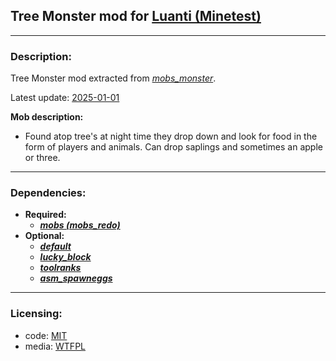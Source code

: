 ## Tree Monster mod for [Luanti (Minetest)](https://luanti.org/)


---
### **Description:**

Tree Monster mod extracted from *[mobs_monster][]*.

Latest update: [2025-01-01][ver.mobs_monster]

__Mob description:__
- Found atop tree's at night time they drop down and look for food in the form of players and animals. Can drop saplings and sometimes an apple or three.

---
### **Dependencies:**

- **Required:**
  - ***[mobs (mobs_redo)][mobs_redo]***
- **Optional:**
  - ***[default]***
  - ***[lucky_block]***
  - ***[toolranks]***
  - ***[asm_spawneggs]***


---
### **Licensing:**

- code: [MIT](license.txt)
- media: [WTFPL](license.txt#L23)


[asm_spawneggs]: https://content.luanti.org/packages/AntumDeluge/asm_spawneggs/
[default]: https://github.com/minetest-game/default
[lucky_block]: https://content.luanti.org/packages/TenPlus1/lucky_block/
[mobs_monster]: https://content.luanti.org/packages/TenPlus1/mobs_monster/
[mobs_redo]: https://content.luanti.org/packages/TenPlus1/mobs/
[toolranks]: https://content.luanti.org/packages/lisacvuk/toolranks/

[ver.mobs_monster]: https://codeberg.org/tenplus1/mobs_monster/src/commit/edc86fec21699463fa03d7fee121fe79a54e423b
